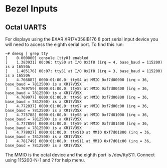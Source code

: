 # Bezel Inputs
## Octal UARTS
For displays using the EXAR XR17V358IB176 8 port serial input device you will need to access the eighth serial port. To find this run:
```
~# dmesg | grep tty
[    0.000000] console [tty0] enabled
[    1.383931] 00:06: ttyS0 at I/O 0x3f8 (irq = 4, base_baud = 115200) is a 16550A
[    1.405176] 00:07: ttyS1 at I/O 0x2f8 (irq = 3, base_baud = 115200) is a 16550A
[    4.766887] 0000:01:00.0: ttyS4 at MMIO 0xf7d00000 (irq = 36, base_baud = 7812500) is a XR17V35X
[    4.769759] 0000:01:00.0: ttyS5 at MMIO 0xf7d00400 (irq = 36, base_baud = 7812500) is a XR17V35X
[    4.769977] 0000:01:00.0: ttyS6 at MMIO 0xf7d00800 (irq = 36, base_baud = 7812500) is a XR17V35X
[    4.772037] 0000:01:00.0: ttyS7 at MMIO 0xf7d00c00 (irq = 36, base_baud = 7812500) is a XR17V35X
[    4.775788] 0000:01:00.0: ttyS8 at MMIO 0xf7d01000 (irq = 36, base_baud = 7812500) is a XR17V35X
[    4.777859] 0000:01:00.0: ttyS9 at MMIO 0xf7d01400 (irq = 36, base_baud = 7812500) is a XR17V35X
[    4.778027] 0000:01:00.0: ttyS10 at MMIO 0xf7d01800 (irq = 36, base_baud = 7812500) is a XR17V35X
[    4.781749] 0000:01:00.0: ttyS11 at MMIO 0xf7d01c00 (irq = 36, base_baud = 7812500) is a XR17V35X

``` 
The MMIO is the octal device and the eighth port is /dev/ttyS11. Connect using 115200-N-1 and ? for help menu.
